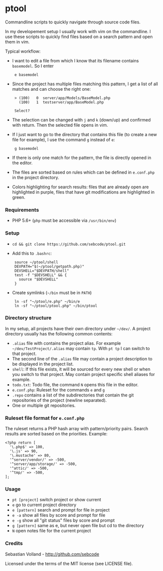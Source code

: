# ptool

Commandline scripts to quickly navigate through source code files.

In my developement setup I usually work with vim on the commandline. I use
these scripts to quickly find files based on a search pattern and open them in
vim.

Typical workflow:

 * I want to edit a file from which I know that its filename contains
   `basemodel`. So I enter

        e basemodel

 * Since the project has multiple files matching this pattern, I get a list of
   all matches and can choose the right one:

        > (100)   0  server/app/Models/BaseModel.php
          (100)   1  testserver/app/BaseModel.php
        
        Select?

 * The selection can be changed with `j` and `k` (down/up) and confirmed with
   return. Then the selected file opens in vim.
      
 * If I just want to go to the directory that contains this file (to create a
   new file for example), I use the command `g` instead of `e`:

        g basemodel

 * If there is only one match for the pattern, the file is directly opened in
   the editor.

 * The files are sorted based on rules which can be defined in `e.conf.php` in
   the project directory.

 * Colors highlighting for search results: files that are already open are
   highlighted in purple, files that have git modifications are highlighted in
   green.

### Requirements

 * PHP 5.6+ (`php` must be accessible via `/usr/bin/env`)

### Setup

 * `cd && git clone https://github.com/sebcode/ptool.git`
 * Add this to `.bashrc`:

        source ~/ptool/shell
        DEVPATH="$(~/ptool/getpath.php)"
        DEVSHELL="$DEVPATH/shell"
        test -f "$DEVSHELL" && {
          source "$DEVSHELL"
        }

 * Create symlinks (`~/bin` must be in `PATH`)

        ln -sf "~/ptool/e.php" ~/bin/e
        ln -sf "~/ptool/ptool.php" ~/bin/ptool

### Directory structure

In my setup, all projects have their own directory under `~/dev/`. A project
directory usually has the following common contents:

 * `.alias` file with contains the project alias. For example
   `~/dev/TestProject/.alias` may contain `tp`. With `pt tp` I can switch to
   that project.
 * The second line of the `.alias` file may contain a project description to be
   displayed in the project list.
 * `shell`: If this file exists, it will be sourced for every new shell or when
   you switch to that project. May contain project specific shell aliases for
   example.
 * `todo.txt`: Todo file, the command `N` opens this file in the editor.
 * `e.conf.php`: Ruleset for the commands `e` and `g`
 * `.repo` contains a list of the subdirectories that contain the git
   repositories of the project (newline separated).
 * One or multiple git repositories.

### Ruleset file format for `e.conf.php`

The ruleset returns a PHP hash array with pattern/priority pairs. Search
results are sorted based on the priorities. Example:

    <?php return [
      '\.php$' => 100,
      '\.js' => 90,
      '\.mustache' => 80,
      '^server/vendor/' => -500,
      '^server/app/storage/' => -500,
      '^attic/' => -500,
      '^tmp/' => -500,
    ];

### Usage

 * `pt [project]`
    switch project or show current
 * `e` go to current project directory
 * `e [pattern]` search and prompt for file in project
 * `e -a` show all files by score and prompt for file
 * `e -g` show all "git status" files by score and prompt
 * `g [pattern]` same as e, but never open file but cd to the directory
 * `N` open notes file for the current project

### Credits

Sebastian Volland - http://github.com/sebcode

Licensed under the terms of the MIT license (see LICENSE file).

